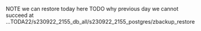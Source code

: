 NOTE we can restore today here
TODO why previous day we cannot succeed at ...TODA22/s230922_2155_db_all/s230922_2155_postgres/zbackup_restore
